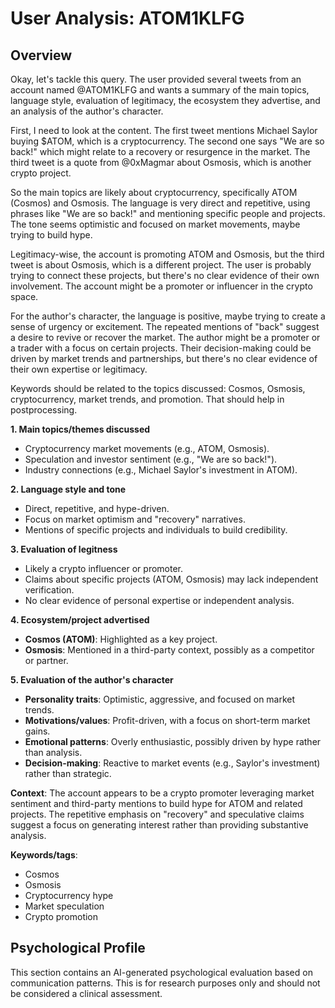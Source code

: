 # User Analysis: ATOM1KLFG

## Overview

<think>
Okay, let's tackle this query. The user provided several tweets from an account named @ATOM1KLFG and wants a summary of the main topics, language style, evaluation of legitimacy, the ecosystem they advertise, and an analysis of the author's character.

First, I need to look at the content. The first tweet mentions Michael Saylor buying $ATOM, which is a cryptocurrency. The second one says "We are so back!" which might relate to a recovery or resurgence in the market. The third tweet is a quote from @0xMagmar about Osmosis, which is another crypto project. 

So the main topics are likely about cryptocurrency, specifically ATOM (Cosmos) and Osmosis. The language is very direct and repetitive, using phrases like "We are so back!" and mentioning specific people and projects. The tone seems optimistic and focused on market movements, maybe trying to build hype.

Legitimacy-wise, the account is promoting ATOM and Osmosis, but the third tweet is about Osmosis, which is a different project. The user is probably trying to connect these projects, but there's no clear evidence of their own involvement. The account might be a promoter or influencer in the crypto space.

For the author's character, the language is positive, maybe trying to create a sense of urgency or excitement. The repeated mentions of "back" suggest a desire to revive or recover the market. The author might be a promoter or a trader with a focus on certain projects. Their decision-making could be driven by market trends and partnerships, but there's no clear evidence of their own expertise or legitimacy.

Keywords should be related to the topics discussed: Cosmos, Osmosis, cryptocurrency, market trends, and promotion. That should help in postprocessing.
</think>

**1. Main topics/themes discussed**  
- Cryptocurrency market movements (e.g., ATOM, Osmosis).  
- Speculation and investor sentiment (e.g., "We are so back!").  
- Industry connections (e.g., Michael Saylor's investment in ATOM).  

**2. Language style and tone**  
- Direct, repetitive, and hype-driven.  
- Focus on market optimism and "recovery" narratives.  
- Mentions of specific projects and individuals to build credibility.  

**3. Evaluation of legitness**  
- Likely a crypto influencer or promoter.  
- Claims about specific projects (ATOM, Osmosis) may lack independent verification.  
- No clear evidence of personal expertise or independent analysis.  

**4. Ecosystem/project advertised**  
- **Cosmos (ATOM)**: Highlighted as a key project.  
- **Osmosis**: Mentioned in a third-party context, possibly as a competitor or partner.  

**5. Evaluation of the author's character**  
- **Personality traits**: Optimistic, aggressive, and focused on market trends.  
- **Motivations/values**: Profit-driven, with a focus on short-term market gains.  
- **Emotional patterns**: Overly enthusiastic, possibly driven by hype rather than analysis.  
- **Decision-making**: Reactive to market events (e.g., Saylor's investment) rather than strategic.  

**Context**: The account appears to be a crypto promoter leveraging market sentiment and third-party mentions to build hype for ATOM and related projects. The repetitive emphasis on "recovery" and speculative claims suggest a focus on generating interest rather than providing substantive analysis.  

**Keywords/tags**:  
- Cosmos  
- Osmosis  
- Cryptocurrency hype  
- Market speculation  
- Crypto promotion

## Psychological Profile

This section contains an AI-generated psychological evaluation based on communication patterns. This is for research purposes only and should not be considered a clinical assessment.